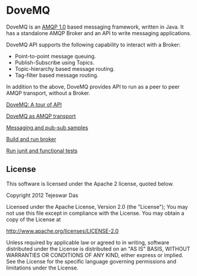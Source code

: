DoveMQ
======

DoveMQ is an [AMQP 1.0](http://www.amqp.org) based messaging framework, written in Java.
It has a standalone AMQP Broker and an API to write messaging applications.


DoveMQ API supports the following capability to interact with a Broker:

* Point-to-point message queuing.
* Publish-Subscribe using Topics.
* Topic-hierarchy based message routing.
* Tag-filter based message routing.

In addition to the above, DoveMQ provides API to run as a peer to peer AMQP transport, without a Broker.

[DoveMQ: A tour of API](https://github.com/tejdas/dovemq-amqp/wiki/DoveMQ)

[DoveMQ as AMQP transport](https://github.com/tejdas/dovemq-amqp/wiki/DoveMQ-as-AMQP-transport)

[Messaging and pub-sub samples](https://github.com/tejdas/dovemq-amqp/wiki/DoveMQ-Samples)

[Build and run broker](https://github.com/tejdas/dovemq-amqp/wiki/Build-and-run-DoveMQ-broker)

[Run junit and functional tests](https://github.com/tejdas/dovemq-amqp/wiki/DoveMQ-tests)

License
-------

This software is licensed under the Apache 2 license, quoted below.

Copyright 2012 Tejeswar Das

Licensed under the Apache License, Version 2.0 (the "License");
You may not use this file except in compliance with the License.
You may obtain a copy of the License at

http://www.apache.org/licenses/LICENSE-2.0

Unless required by applicable law or agreed to in writing, software
distributed under the License is distributed on an "AS IS" BASIS,
WITHOUT WARRANTIES OR CONDITIONS OF ANY KIND, either express or implied.
See the License for the specific language governing permissions and
limitations under the License.
